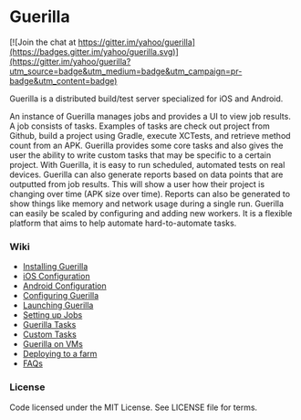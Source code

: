 Guerilla
========

[![Join the chat at https://gitter.im/yahoo/guerilla](https://badges.gitter.im/yahoo/guerilla.svg)](https://gitter.im/yahoo/guerilla?utm_source=badge&utm_medium=badge&utm_campaign=pr-badge&utm_content=badge)

Guerilla is a distributed build/test server specialized for iOS and Android.

An instance of Guerilla manages jobs and provides a UI to view job results. A job consists of tasks. Examples of tasks are check out project from Github, build a project using Gradle, execute XCTests, and retrieve method count from an APK. Guerilla provides some core tasks and also gives the user the ability to write custom tasks that may be specific to a certain project. With Guerilla, it is easy to run scheduled, automated tests on real devices. Guerilla can also generate reports based on data points that are outputted from job results. This will show a user how their project is changing over time (APK size over time). Reports can also be generated to show things like memory and network usage during a single run. Guerilla can easily be scaled by configuring and adding new workers. It is a flexible platform that aims to help automate hard-to-automate tasks.

### Wiki

* [Installing Guerilla](wiki/Installing.md)
* [iOS Configuration](wiki/iOS.md)
* [Android Configuration](wiki/Android.md)
* [Configuring Guerilla](wiki/Configure.md)
* [Launching Guerilla](wiki/Launching.md)
* [Setting up Jobs](wiki/Jobs.md)
* [Guerilla Tasks](wiki/Tasks.md)
* [Custom Tasks](wiki/CustomTasks.md)
* [Guerilla on VMs](wiki/VM.md)
* [Deploying to a farm](wiki/Deploy.md)
* [FAQs](wiki/FAQs.md)

### License

Code licensed under the MIT License. See LICENSE file for terms.